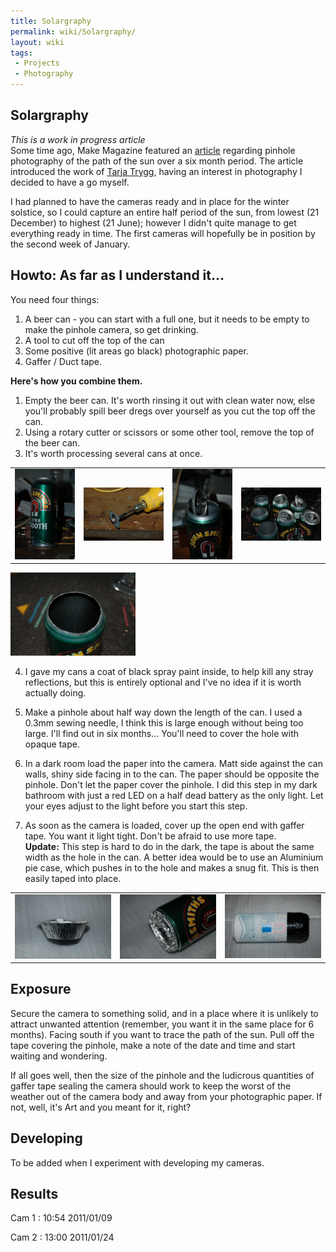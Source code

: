 ```yaml
---
title: Solargraphy
permalink: wiki/Solargraphy/
layout: wiki
tags:
 - Projects
 - Photography
---
```


Solargraphy
-----------

*This is a work in progress article*  
Some time ago, Make Magazine featured an
[article](http://blog.makezine.com/archive/2010/02/lovely_solargraphy_photos.html)
regarding pinhole photography of the path of the sun over a six month
period. The article introduced the work of [Tarja
Trygg](http://www.solargraphy.com/), having an interest in photography I
decided to have a go myself.

I had planned to have the cameras ready and in place for the winter
solstice, so I could capture an entire half period of the sun, from
lowest (21 December) to highest (21 June); however I didn't quite manage
to get everything ready in time. The first cameras will hopefully be in
position by the second week of January.

Howto: As far as I understand it...
-----------------------------------

You need four things:

1.  A beer can - you can start with a full one, but it needs to be empty
    to make the pinhole camera, so get drinking.
2.  A tool to cut off the top of the can
3.  Some positive (lit areas go black) photographic paper.
4.  Gaffer / Duct tape.

**Here's how you combine them.**  
1. Empty the beer can. It's worth rinsing it out with clean water now,
else you'll probably spill beer dregs over yourself as you cut the top
off the can.  
2. Using a rotary cutter or scissors or some other tool, remove the top
of the beer can.  
3. It's worth processing several cans at once.

|                                                                                                                                                                             |                                                                                                                                                                  |                                                                                                                    |                                                                                                                                                                                                                                               |
|-----------------------------------------------------------------------------------------------------------------------------------------------------------------------------|------------------------------------------------------------------------------------------------------------------------------------------------------------------|--------------------------------------------------------------------------------------------------------------------|-----------------------------------------------------------------------------------------------------------------------------------------------------------------------------------------------------------------------------------------------|
| <img src="Solar-1-can.jpg" title="1. Empty beer can, your taste in beer may vary from mine." alt="1. Empty beer can, your taste in beer may vary from mine." width="150" /> | <img src="Solar-1-tool.jpg.jpg" title="2. Rotary cutter for removing the top of the can." alt="2. Rotary cutter for removing the top of the can." width="200" /> | <img src="Solar-1-headless-can.jpg" title="3. Can with top cut off." alt="3. Can with top cut off." width="150" /> | <img src="Solar-1-headless-cans.jpg" title="4. You may want to process several cans at once if you plan to make multiple cameras." alt="4. You may want to process several cans at once if you plan to make multiple cameras." width="200" /> |

  
<img src="Solar-1-matt-black.jpg" title="fig:5. Can given an internal coat of black paint." alt="5. Can given an internal coat of black paint." width="200" />

4. I gave my cans a coat of black spray paint inside, to help kill any
stray reflections, but this is entirely optional and I've no idea if it
is worth actually doing.

5. Make a pinhole about half way down the length of the can. I used a
0.3mm sewing needle, I think this is large enough without being too
large. I'll find out in six months... You'll need to cover the hole with
opaque tape.

6. In a dark room load the paper into the camera. Matt side against the
can walls, shiny side facing in to the can. The paper should be opposite
the pinhole. Don't let the paper cover the pinhole. I did this step in
my dark bathroom with just a red LED on a half dead battery as the only
light. Let your eyes adjust to the light before you start this step.

7. As soon as the camera is loaded, cover up the open end with gaffer
tape. You want it light tight. Don't be afraid to use more tape.  
**Update:** This step is hard to do in the dark, the tape is about the
same width as the hole in the can. A better idea would be to use an
Aluminium pie case, which pushes in to the hole and makes a snug fit.
This is then easily taped into place.

|                                                                                                               |                                                                                                                                                        |                                                                                                                                                                                                                                                                                                        |
|---------------------------------------------------------------------------------------------------------------|--------------------------------------------------------------------------------------------------------------------------------------------------------|--------------------------------------------------------------------------------------------------------------------------------------------------------------------------------------------------------------------------------------------------------------------------------------------------------|
| <img src="Solar-1-cap.jpg" title="Single portion Al pie case" alt="Single portion Al pie case" width="200" /> | <img src="Solar-1-cap-fitted.jpg" title="Fits the hole well and is easy to tape over" alt="Fits the hole well and is easy to tape over" width="200" /> | <img src="Solar-1-loaded.jpg" title="6. The loaded beer can pinhole camera. The pinhole is under the blue tape. The open end is sealed up with gaffer tape" alt="6. The loaded beer can pinhole camera. The pinhole is under the blue tape. The open end is sealed up with gaffer tape" width="200" /> |

Exposure
--------

Secure the camera to something solid, and in a place where it is
unlikely to attract unwanted attention (remember, you want it in the
same place for 6 months). Facing south if you want to trace the path of
the sun. Pull off the tape covering the pinhole, make a note of the date
and time and start waiting and wondering.

If all goes well, then the size of the pinhole and the ludicrous
quantities of gaffer tape sealing the camera should work to keep the
worst of the weather out of the camera body and away from your
photographic paper. If not, well, it's Art and you meant for it, right?

Developing
----------

To be added when I experiment with developing my cameras.

Results
-------

Cam 1 : 10:54 2011/01/09  

Cam 2 : 13:00 2011/01/24
